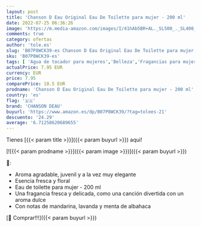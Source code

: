 ```yaml
---
layout: post
title: 'Chanson D Eau Original Eau De Toilette para mujer - 200 ml'
date: 2022-07-25 06:36:26
image: 'https://m.media-amazon.com/images/I/41hAb5BR+AL._SL500_._SL400_.jpg'
comments: true
category: ofertas
author: 'tole.es'
slug: 'B07P8WCK39-es Chanson D Eau Original Eau De Toilette para mujer - 200 ml'
sku: 'B07P8WCK39-es'
tags: [ 'Agua de tocador para mujeres','Belleza','Fragancias para mujeres','Perfumes y fragancias','chanson deau','de','eau','toilette','🇪🇸', ]
actualPrice: 7.95 EUR
currency: EUR
price: 7.95
comparePrice: 10.5 EUR
prodname: 'Chanson D Eau Original Eau De Toilette para mujer - 200 ml'
country: 'es'
flag: '🇪🇸'
brand: 'CHANSON DEAU'
buyurl: 'https://www.amazon.es/dp/B07P8WCK39/?tag=tolees-21'
descuento: '24.29'
average: '6.71258620689655'
---
```


Tienes [{{< param title >}}]({{< param buyurl >}}) aqui!

[![{{< param prodname >}}]({{< param image >}})]({{< param buyurl >}})

🔎:

- Aroma agradable, juvenil y a la vez muy elegante
- Esencia fresca y floral
- Eau de toilette para mujer - 200 ml
- Una fragancia fresca y delicada, como una canción divertida con un aroma dulce
- Con notas de mandarina, lavanda y menta de albahaca

[🛒 Comprar!!!]({{< param buyurl >}})
